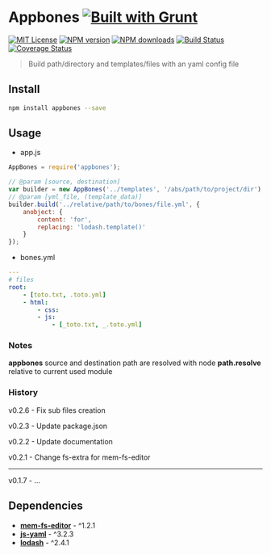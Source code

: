 
# Appbones [![Built with Grunt][grunt-img]](http://gruntjs.com/)

[![MIT License][license-img]][license-url] [![NPM version][npm-version-img]][npm-url] [![NPM downloads][npm-downloads-img]][npm-url] [![Build Status][travis-img]][travis-url] [![Coverage Status][coverall-img]][coverall-url]

> Build path/directory and templates/files with an yaml config file

## Install

```bash
npm install appbones --save
```

## Usage

* app.js

```js
AppBones = require('appbones');

// @param [source, destination]
var builder = new AppBones('../templates', '/abs/path/to/project/dir');
// @param [yml_file, (template_data)]
builder.build('../relative/path/to/bones/file.yml', {
    anobject: {
        content: 'for',
        replacing: 'lodash.template()'
    }
});
```

* bones.yml

```yaml
---
# files
root:
    - [toto.txt, .toto.yml]
    - html:
        - css:
        - js:
            - [_toto.txt, _.toto.yml]
```

### Notes

**appbones** source and destination path are resolved with node **path.resolve** relative to current used module

### History

v0.2.6 - Fix sub files creation

v0.2.3 - Update package.json

v0.2.2 - Update documentation

v0.2.1 - Change fs-extra for mem-fs-editor

---

v0.1.7 - ...

## Dependencies

* [**mem-fs-editor**](https://github.com/SBoudrias/mem-fs-editor) - ^1.2.1
* [**js-yaml**](https://github.com/nodeca/js-yaml) - ^3.2.3
* [**lodash**](https://lodash.com) - ^2.4.1


[grunt-img]: https://cdn.gruntjs.com/builtwith.png

[license-img]: http://img.shields.io/badge/license-MIT-blue.svg?style=flat-square
[license-url]: LICENSE-MIT

[coverall-url]: https://coveralls.io/r/sixertoy/appbones
[coverall-img]: https://img.shields.io/coveralls/sixertoy/appbones.svg?style=flat-square

[npm-url]: https://npmjs.org/package/appbones
[npm-version-img]: http://img.shields.io/npm/v/appbones.svg?style=flat-square
[npm-downloads-img]: http://img.shields.io/npm/dm/appbones.svg?style=flat-square

[travis-url]: https://travis-ci.org/sixertoy/appbones
[travis-img]: http://img.shields.io/travis/sixertoy/appbones.svg?style=flat-square
